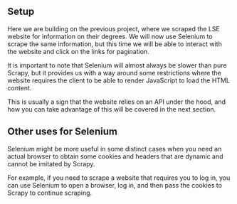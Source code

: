 ## Setup

Here we are building on the previous project, where we scraped the LSE website for information on their degrees. We will now use Selenium to scrape the same information, but this time we will be able to interact with the website and click on the links for pagination. 

It is important to note that Selenium will almost always be slower than pure Scrapy, but it provides us with a way around some restrictions where the website requires the client to be able to render JavaScript to load the HTML content.

This is usually a sign that the website relies on an API under the hood, and how you can take advantage of this will be covered in the next section.

## Other uses for Selenium

Selenium might be more useful in some distinct cases when you need an actual browser to obtain some cookies and headers that are dynamic and cannot be imitated by Scrapy.

For example, if you need to scrape a website that requires you to log in, you can use Selenium to open a browser, log in, and then pass the cookies to Scrapy to continue scraping.


